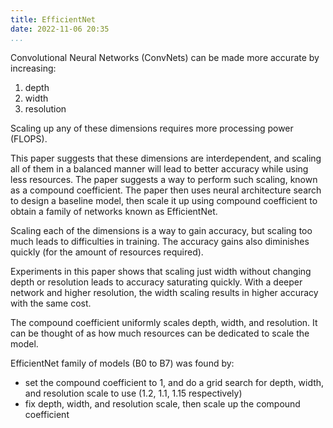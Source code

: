 ```yaml
---
title: EfficientNet
date: 2022-11-06 20:35
...
```


Convolutional Neural Networks (ConvNets) can be made more accurate by increasing:

1. depth
2. width
3. resolution

Scaling up any of these dimensions requires more processing power (FLOPS).

This paper suggests that these dimensions are interdependent, and scaling all of them in a balanced manner will lead to better accuracy while using less resources. The paper suggests a way to perform such scaling, known as a compound coefficient. The paper then uses neural architecture search to design a baseline model, then scale it up using compound coefficient to obtain a family of networks known as EfficientNet.

Scaling each of the dimensions is a way to gain accuracy, but scaling too much leads to difficulties in training. The accuracy gains also diminishes quickly (for the amount of resources required).

Experiments in this paper shows that scaling just width without changing depth or resolution leads to accuracy saturating quickly. With a deeper network and higher resolution, the width scaling results in higher accuracy with the same cost.

The compound coefficient uniformly scales depth, width, and resolution. It can be thought of as how much resources can be dedicated to scale the model.

EfficientNet family of models (B0 to B7) was found by:

- set the compound coefficient to 1, and do a grid search for depth, width, and resolution scale to use (1.2, 1.1, 1.15 respectively)
- fix depth, width, and resolution scale, then scale up the compound coefficient
